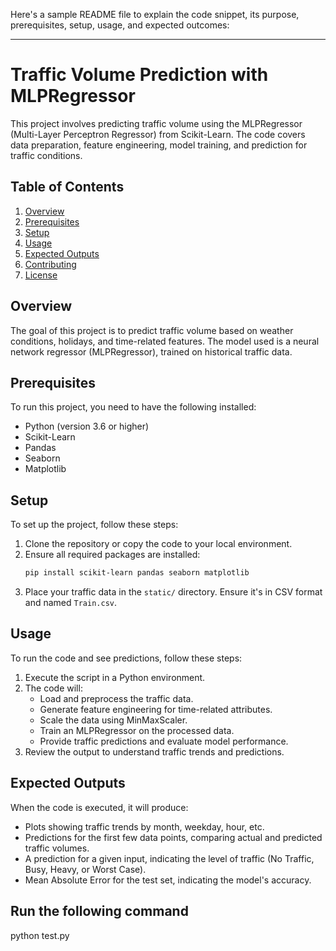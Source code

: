 Here's a sample README file to explain the code snippet, its purpose, prerequisites, setup, usage, and expected outcomes:

---

# Traffic Volume Prediction with MLPRegressor

This project involves predicting traffic volume using the MLPRegressor (Multi-Layer Perceptron Regressor) from Scikit-Learn. The code covers data preparation, feature engineering, model training, and prediction for traffic conditions.

## Table of Contents
1. [Overview](#overview)
2. [Prerequisites](#prerequisites)
3. [Setup](#setup)
4. [Usage](#usage)
5. [Expected Outputs](#expected-outputs)
6. [Contributing](#contributing)
7. [License](#license)

## Overview
The goal of this project is to predict traffic volume based on weather conditions, holidays, and time-related features. The model used is a neural network regressor (MLPRegressor), trained on historical traffic data.

## Prerequisites
To run this project, you need to have the following installed:
- Python (version 3.6 or higher)
- Scikit-Learn
- Pandas
- Seaborn
- Matplotlib

## Setup
To set up the project, follow these steps:
1. Clone the repository or copy the code to your local environment.
2. Ensure all required packages are installed:
   ```bash
   pip install scikit-learn pandas seaborn matplotlib
   ```
3. Place your traffic data in the `static/` directory. Ensure it's in CSV format and named `Train.csv`.

## Usage
To run the code and see predictions, follow these steps:
1. Execute the script in a Python environment.
2. The code will:
   - Load and preprocess the traffic data.
   - Generate feature engineering for time-related attributes.
   - Scale the data using MinMaxScaler.
   - Train an MLPRegressor on the processed data.
   - Provide traffic predictions and evaluate model performance.
3. Review the output to understand traffic trends and predictions.

## Expected Outputs
When the code is executed, it will produce:
- Plots showing traffic trends by month, weekday, hour, etc.
- Predictions for the first few data points, comparing actual and predicted traffic volumes.
- A prediction for a given input, indicating the level of traffic (No Traffic, Busy, Heavy, or Worst Case).
- Mean Absolute Error for the test set, indicating the model's accuracy.
 

 ## Run the following command
 python test.py
